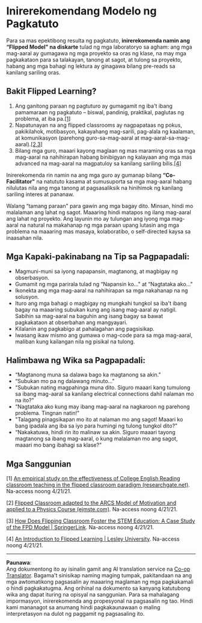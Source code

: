<!--
CO_OP_TRANSLATOR_METADATA:
{
  "original_hash": "012bbd19f13171be32ac9ba21d4186c2",
  "translation_date": "2025-08-27T22:26:05+00:00",
  "source_file": "recommended-learning-model.md",
  "language_code": "tl"
}
-->
# Inirerekomendang Modelo ng Pagkatuto

Para sa mas epektibong resulta ng pagkatuto, **inirerekomenda namin ang “Flipped Model" na diskarte** tulad ng mga laboratoryo sa agham: ang mga mag-aaral ay gumagawa ng mga proyekto sa oras ng klase, na may mga pagkakataon para sa talakayan, tanong at sagot, at tulong sa proyekto, habang ang mga bahagi ng lektura ay ginagawa bilang pre-reads sa kanilang sariling oras.

## Bakit Flipped Learning?

1. Ang ganitong paraan ng pagtuturo ay gumagamit ng iba't ibang pamamaraan ng pagkatuto – biswal, pandinig, praktikal, paglutas ng problema, at iba pa.[[1]](../..)
2. Napatunayan na ang flipped classrooms ay nagpapataas ng pokus, pakikilahok, motibasyon, kakayahang mag-sarili, pag-alala ng kaalaman, at komunikasyon (parehong guro-sa-mag-aaral at mag-aaral-sa-mag-aaral).[[2,3]](../..)
3. Bilang mga guro, maaari kayong maglaan ng mas maraming oras sa mga mag-aaral na nahihirapan habang binibigyan ng kalayaan ang mga mas advanced na mag-aaral na magpatuloy sa kanilang sariling bilis.[[4]](../..)

Inirerekomenda rin namin na ang mga guro ay gumanap bilang **“Co-Facilitator"** na natututo kasama at sumusuporta sa mga mag-aaral habang nilulutas nila ang mga tanong at pagsasaliksik na hinihimok ng kanilang sariling interes at pananaw.

Walang “tamang paraan" para gawin ang mga bagay dito. Minsan, hindi mo malalaman ang lahat ng sagot. Maaaring hindi matapos ng ilang mag-aaral ang lahat ng proyekto. Ang layunin mo ay tulungan ang iyong mga mag-aaral na natural na makahanap ng mga paraan upang lutasin ang mga problema na maaaring mas masaya, kolaboratibo, o self-directed kaysa sa inaasahan nila.

## Mga Kapaki-pakinabang na Tip sa Pagpapadali:

* Magmuni-muni sa iyong napapansin, magtanong, at magbigay ng obserbasyon.
* Gumamit ng mga parirala tulad ng “Napansin ko…" at “Nagtataka ako…"
* Ikonekta ang mga mag-aaral na nahihirapan sa mga nakahanap na ng solusyon.
* Ituro ang mga bahagi o magbigay ng mungkahi tungkol sa iba't ibang bagay na maaaring subukan kung ang isang mag-aaral ay natigil. Sabihin sa mag-aaral na baguhin ang isang bagay sa bawat pagkakataon at obserbahan ang mangyayari.
* Kilalanin ang pagkabigo at pahalagahan ang pagsisikap.
* Iwasang ikaw mismo ang gumawa o mag-code para sa mga mag-aaral, maliban kung kailangan nila ng pisikal na tulong.

## Halimbawa ng Wika sa Pagpapadali:

* “Magtanong muna sa dalawa bago ka magtanong sa akin."
* “Subukan mo pa ng dalawang minuto…"
* “Subukan nating magpahinga muna dito. Siguro maaari kang tumulong sa ibang mag-aaral sa kanilang electrical connections dahil nalaman mo na ito?"
* “Nagtataka ako kung may ibang mag-aaral na nagkaroon ng parehong problema. Tingnan natin!"
* "Talagang pinagsikapan mo ito at nalaman mo ang sagot! Maaari ko bang ipadala ang iba sa iyo para humingi ng tulong tungkol dito?"
* “Nakakatuwa, hindi rin ito malinaw sa akin. Siguro maaari tayong magtanong sa ibang mag-aaral, o kung malalaman mo ang sagot, maaari mo bang ibahagi sa klase?"

## Mga Sanggunian

[1] [An empirical study on the effectiveness of College English Reading classroom teaching in the flipped classroom paradigm (researchgate.net)](https://www.researchgate.net/publication/322264495_An_empirical_study_on_the_effectiveness_of_College_English_Reading_classroom_teaching_in_the_flipped_classroom_paradigm). Na-access noong 4/21/21.

[2] [Flipped Classroom adapted to the ARCS Model of Motivation and applied to a Physics Course (ejmste.com)](https://www.ejmste.com/article/flipped-classroom-adapted-to-the-arcs-model-of-motivation-and-applied-to-a-physics-course-4562). Na-access noong 4/21/21.

[3] [How Does Flipping Classroom Foster the STEM Education: A Case Study of the FPD Model | SpringerLink](https://link.springer.com/article/10.1007/s10758-020-09443-9). Na-access noong 4/21/21.

[4] [An Introduction to Flipped Learning | Lesley University](https://lesley.edu/article/an-introduction-to-flipped-learning#:~:text=An%20Introduction%20to%20Flipped%20Learning.%20Flipped%20learning%20is,advancements%20in%20the%20modern%20classroom%20is%20flipped%20learning.). Na-access noong 4/21/21.

---

**Paunawa**:  
Ang dokumentong ito ay isinalin gamit ang AI translation service na [Co-op Translator](https://github.com/Azure/co-op-translator). Bagama't sinisikap naming maging tumpak, pakitandaan na ang mga awtomatikong pagsasalin ay maaaring maglaman ng mga pagkakamali o hindi pagkakatugma. Ang orihinal na dokumento sa kanyang katutubong wika ang dapat ituring na opisyal na sanggunian. Para sa mahalagang impormasyon, inirerekomenda ang propesyonal na pagsasalin ng tao. Hindi kami mananagot sa anumang hindi pagkakaunawaan o maling interpretasyon na dulot ng paggamit ng pagsasaling ito.